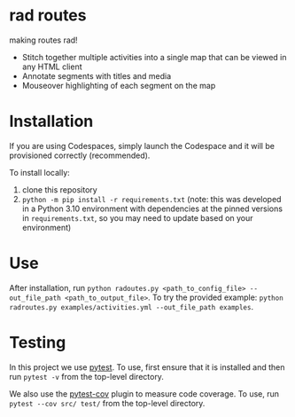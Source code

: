 # rad routes

making routes rad!

* Stitch together multiple activities into a single map that can be viewed in any HTML client
* Annotate segments with titles and media
* Mouseover highlighting of each segment on the map

# Installation
If you are using Codespaces, simply launch the Codespace and it will be provisioned correctly (recommended).

To install locally:
1. clone this repository
2. `python -m pip install -r requirements.txt` (note: this was developed in a Python 3.10 environment with
dependencies at the pinned versions in `requirements.txt`, so you may need to update based on your
environment)

# Use
After installation, run `python radoutes.py <path_to_config_file> --out_file_path <path_to_output_file>`.
To try the provided example: `python radroutes.py examples/activities.yml --out_file_path examples`.

# Testing

In this project we use [pytest](https://docs.pytest.org/en/7.2.x/). 
To use, first ensure that it is installed and then run `pytest -v`
from the top-level directory.

We also use the [pytest-cov](https://pytest-cov.readthedocs.io/en/latest/) plugin to measure code coverage.
To use, run `pytest --cov src/ test/` from the top-level directory.
